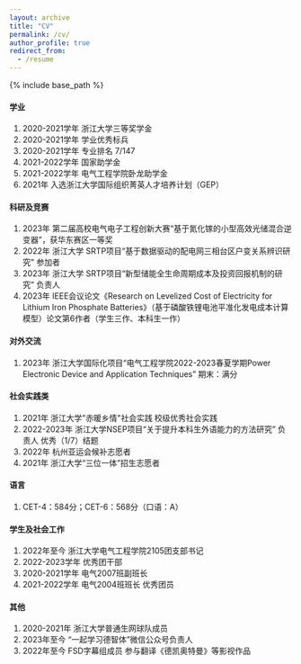 ```yaml
---
layout: archive
title: "CV"
permalink: /cv/
author_profile: true
redirect_from:
  - /resume
---
```


{% include base_path %}

#### 学业

1. 2020-2021学年 浙江大学三等奖学金
2. 2020-2021学年 学业优秀标兵
3. 2020-2021学年 专业排名 7/147
4. 2021-2022学年 国家助学金
5. 2021-2022学年 电气工程学院卧龙助学金
6. 2021年 入选浙江大学国际组织菁英人才培养计划（GEP）


#### 科研及竞赛

1. 2023年 第二届高校电气电子工程创新大赛“基于氮化镓的小型高效光储混合逆变器”，获华东赛区一等奖
2. 2022年 浙江大学 SRTP项目“基于数据驱动的配电网三相台区户变关系辨识研究” 参加者
3. 2023年 浙江大学 SRTP项目“新型储能全生命周期成本及投资回报机制的研究”  负责人
4. 2023年 IEEE会议论文《Research on Levelized Cost of Electricity for Lithium Iron Phosphate Batteries》（基于磷酸铁锂电池平准化发电成本计算模型）论文第6作者（学生三作、本科生一作）


#### 对外交流

1. 2023年 浙江大学国际化项目“电气工程学院2022-2023春夏学期Power Electronic Device and Application Techniques”  期末：满分


#### 社会实践类

1. 2021年 浙江大学"赤暖乡情"社会实践 校级优秀社会实践
2. 2022-2023年 浙江大学NSEP项目“关于提升本科生外语能力的方法研究”  负责人 优秀（1/7）结题
3. 2022年 杭州亚运会候补志愿者
4. 2021年 浙江大学“三位一体”招生志愿者


#### 语言

1. CET-4：584分；CET-6：568分（口语：A）
 

#### 学生及社会工作

1. 2022年至今 浙江大学电气工程学院2105团支部书记
2. 2022-2023学年 优秀团干部
3. 2020-2021学年 电气2007班副班长
4. 2021-2022学年 电气2004班班长 优秀团员


#### 其他

1. 2020-2021年 浙江大学普通生网球队成员
2. 2023年至今 “一起学习德智体”微信公众号负责人
3. 2022年至今 FSD字幕组成员 参与翻译《德凯奥特曼》等影视作品
